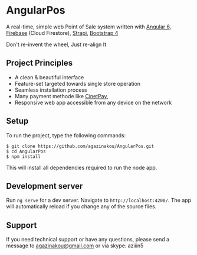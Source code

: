 # AngularPos
A real-time, simple web Point of Sale system written with [Angular 6](https://angular.io/), [Firebase](http://firebase.com/) (Cloud Firestore), [Strapi](https://strapi.io), [Bootstrap 4](https://getbootstrap.com/)

Don't re-invent the wheel, Just re-align It

## Project Principles

- A clean & beautiful interface
- Feature-set targeted towards single store operation
- Seamless installation process
- Many payment methode like [CinetPay](https://cinetpay.com/), 
- Responsive web app accessible from any device on the network

## Setup
To run the project, type the following commands:

``` 
$ git clone https://github.com/agazinakou/AngularPos.git
$ cd AngularPos
$ npm install 
```

This will install all dependencies required to run the node app.

## Development server
Run `ng serve` for a dev server. Navigate to `http://localhost:4200/`. The app will automatically reload if you change any of the source files.

## Support
If you need technical support or have any questions, please send a message to agazinakou@gmail.com or via skype: aziiin5